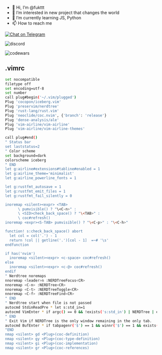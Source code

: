 - 👋 Hi, I’m @fukttt
- 👀 I’m interested in new project that changes the world
- 🌱 I’m currently learning JS, Python
- 📫 How to reach me 

[![Chat on Telegram](https://img.shields.io/badge/Telegram-2CA5E0?style=for-the-badge&logo=telegram&logoColor=white)](https://t.me/desired666)

![discord](https://discord-md-badge.vercel.app/api/shield/209106557131030528)

![codewars](https://www.codewars.com/users/fukttt/badges/small)


## .vimrc
```sh
set nocompatible
filetype off
set encoding=utf-8
set number
call plug#begin('~/.vim/plugged')
Plug 'cocopon/iceberg.vim'
Plug 'preservim/nerdtree'
Plug 'rust-lang/rust.vim'
Plug 'neoclide/coc.nvim', {'branch': 'release'}
Plug 'dense-analysis/ale'
Plug 'vim-airline/vim-airline'
Plug 'vim-airline/vim-airline-themes'

call plug#end()
" Status bar
set laststatus=2
" Color scheme
set background=dark
colorscheme iceberg
" END
let g:airline#extensions#tabline#enabled = 1
let g:airline_theme='minimalist'
let g:airline_powerline_fonts = 1

let g:rustfmt_autosave = 1
let g:rustfmt_emit_files = 1
let g:rustfmt_fail_silently = 0

inoremap <silent><expr> <TAB>
      \ pumvisible() ? "\<C-n>" :
      \ <SID>check_back_space() ? "\<TAB>" :
      \ coc#refresh()
inoremap <expr><S-TAB> pumvisible() ? "\<C-p>" : "\<C-h>"

function! s:check_back_space() abort
  let col = col('.') - 1
  return !col || getline('.')[col - 1]  =~# '\s'
endfunction

if has('nvim')
  inoremap <silent><expr> <c-space> coc#refresh()
else
  inoremap <silent><expr> <c-@> coc#refresh()
endif
" Nerdtree noremaps
nnoremap <leader>n :NERDTreeFocus<CR>
nnoremap <C-n> :NERDTree<CR>
nnoremap <C-t> :NERDTreeToggle<CR>
nnoremap <C-f> :NERDTreeFind<CR>
" END 
" Nerdtree start when file is not passed
autocmd StdinReadPre * let s:std_in=1
autocmd VimEnter * if argc() == 0 && !exists('s:std_in') | NERDTree | endif
" END
" Exit Vim if NERDTree is the only window remaining in the only tab.
autocmd BufEnter * if tabpagenr('$') == 1 && winnr('$') == 1 && exists('b:NERDTree') && b:NERDTree.isTabTree() | quit | endif
"END
nmap <silent> gd <Plug>(coc-definition)
nmap <silent> gy <Plug>(coc-type-definition)
nmap <silent> gi <Plug>(coc-implementation)
nmap <silent> gr <Plug>(coc-references)
```
